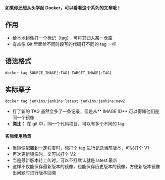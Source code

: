 **如果你还想从头学起 Docker，可以看看这个系列的文章哦！**

## 作用

- 给本地镜像打一个标记（tag），可将其归入某一仓库
- 有点像 Git 里面给不同时段写的代码打不同的 tag 一样

## 语法格式
```python
docker tag SOURCE_IMAGE[:TAG] TARGET_IMAGE[:TAG]
```

## 实际栗子
```python
docker tag jenkins/jenkins:latest jenkins/jenkins:new2
```
- 打了新的 TAG 虽然会多了一条记录，但是从** IMAGE ID** 可以得知他们是同一个镜像
- **类比：** 在 git 中，同一个代码项目，可以有多个不同的 tag

#### 实际使用场景

- 当镜像配置到一定程度时，想打个 tag 进行记录当前版本，可以打个 V1
- 再次更新镜像时，又可以打个 V2
- 当是最新版本待上传时，可以不打默认就是 latest 最新
- 这样不仅能保存最新版本的镜像，也能保存历史版本的镜像，方便新版本镜像出问题时进行版本回溯

